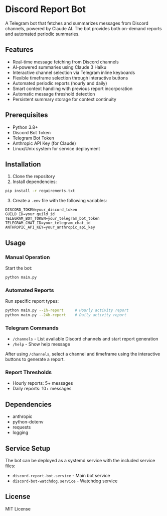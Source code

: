 # Discord Report Bot

A Telegram bot that fetches and summarizes messages from Discord channels, powered by Claude AI. The bot provides both on-demand reports and automated periodic summaries.

## Features

- Real-time message fetching from Discord channels
- AI-powered summaries using Claude 3 Haiku
- Interactive channel selection via Telegram inline keyboards
- Flexible timeframe selection through interactive buttons
- Automated periodic reports (hourly and daily)
- Smart context handling with previous report incorporation
- Automatic message threshold detection
- Persistent summary storage for context continuity

## Prerequisites

- Python 3.8+
- Discord Bot Token
- Telegram Bot Token
- Anthropic API Key (for Claude)
- Linux/Unix system for service deployment

## Installation

1. Clone the repository
2. Install dependencies:

```bash
pip install -r requirements.txt
```

3. Create a `.env` file with the following variables:

```env
DISCORD_TOKEN=your_discord_token
GUILD_ID=your_guild_id
TELEGRAM_BOT_TOKEN=your_telegram_bot_token
TELEGRAM_CHAT_ID=your_telegram_chat_id
ANTHROPIC_API_KEY=your_anthropic_api_key
```

## Usage

### Manual Operation

Start the bot:   
```bash
python main.py
```

### Automated Reports

Run specific report types:
```bash
python main.py --1h-report     # Hourly activity report
python main.py --24h-report    # Daily activity report
```

### Telegram Commands

- `/channels` - List available Discord channels and start report generation
- `/help` - Show help message

After using `/channels`, select a channel and timeframe using the interactive buttons to generate a report.

### Report Thresholds

- Hourly reports: 5+ messages
- Daily reports: 10+ messages

## Dependencies

- anthropic
- python-dotenv
- requests
- logging

## Service Setup

The bot can be deployed as a systemd service with the included service files:
- `discord-report-bot.service` - Main bot service
- `discord-bot-watchdog.service` - Watchdog service

## License

MIT License